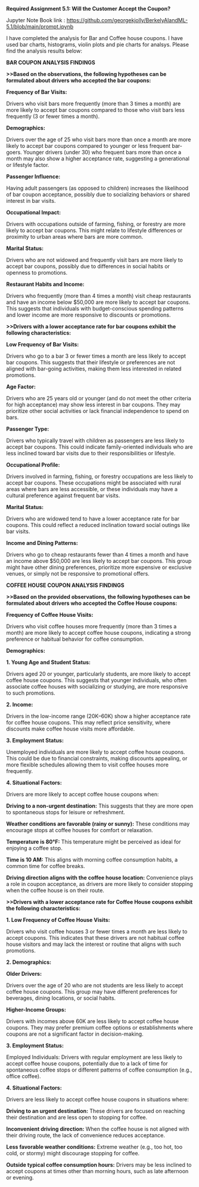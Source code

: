 **Required Assignment 5.1: Will the Customer Accept the Coupon?**

Jupyter Note Book link : https://github.com/georgekjolly/BerkelyAIandML-5.1/blob/main/prompt.ipynb

I have completed the analysis for Bar and Coffee house coupons. I have used bar charts, histograms, violin plots and pie charts for analsys.
Please find the analysis results below:

**BAR COUPON ANALYSIS FINDINGS**

**>>Based on the observations, the following hypotheses can be formulated about drivers who accepted the bar coupons:**

**Frequency of Bar Visits:**

Drivers who visit bars more frequently (more than 3 times a month) are more likely to accept bar coupons compared to those who visit bars less frequently (3 or fewer times a month).

**Demographics:**

Drivers over the age of 25 who visit bars more than once a month are more likely to accept bar coupons compared to younger or less frequent bar-goers.
Younger drivers (under 30) who frequent bars more than once a month may also show a higher acceptance rate, suggesting a generational or lifestyle factor.

**Passenger Influence:**

Having adult passengers (as opposed to children) increases the likelihood of bar coupon acceptance, possibly due to socializing behaviors or shared interest in bar visits.

**Occupational Impact:**

Drivers with occupations outside of farming, fishing, or forestry are more likely to accept bar coupons. This might relate to lifestyle differences or proximity to urban areas where bars are more common.

**Marital Status:**

Drivers who are not widowed and frequently visit bars are more likely to accept bar coupons, possibly due to differences in social habits or openness to promotions.

**Restaurant Habits and Income:**

Drivers who frequently (more than 4 times a month) visit cheap restaurants and have an income below $50,000 are more likely to accept bar coupons. This suggests that individuals with budget-conscious spending patterns and lower income are more responsive to discounts or promotions.

**>>Drivers with a lower acceptance rate for bar coupons exhibit the following characteristics:**

**Low Frequency of Bar Visits:**

Drivers who go to a bar 3 or fewer times a month are less likely to accept bar coupons. This suggests that their lifestyle or preferences are not aligned with bar-going activities, making them less interested in related promotions.

**Age Factor:**

Drivers who are 25 years old or younger (and do not meet the other criteria for high acceptance) may show less interest in bar coupons. They may prioritize other social activities or lack financial independence to spend on bars.

**Passenger Type:**

Drivers who typically travel with children as passengers are less likely to accept bar coupons. This could indicate family-oriented individuals who are less inclined toward bar visits due to their responsibilities or lifestyle.

**Occupational Profile:**

Drivers involved in farming, fishing, or forestry occupations are less likely to accept bar coupons. These occupations might be associated with rural areas where bars are less accessible, or these individuals may have a cultural preference against frequent bar visits.

**Marital Status:**

Drivers who are widowed tend to have a lower acceptance rate for bar coupons. This could reflect a reduced inclination toward social outings like bar visits.

**Income and Dining Patterns:**

Drivers who go to cheap restaurants fewer than 4 times a month and have an income above $50,000 are less likely to accept bar coupons. This group might have other dining preferences, prioritize more expensive or exclusive venues, or simply not be responsive to promotional offers.

**COFFEE HOUSE COUPON ANALYSIS FINDINGS**

**>>Based on the provided observations, the following hypotheses can be formulated about drivers who accepted the Coffee House coupons:**

**Frequency of Coffee House Visits:**

Drivers who visit coffee houses more frequently (more than 3 times a month) are more likely to accept coffee house coupons, indicating a strong preference or habitual behavior for coffee consumption.

**Demographics:**

**1. Young Age and Student Status:**

Drivers aged 20 or younger, particularly students, are more likely to accept coffee house coupons. This suggests that younger individuals, who often associate coffee houses with socializing or studying, are more responsive to such promotions.

**2. Income:**

Drivers in the low-income range (20K–60K) show a higher acceptance rate for coffee house coupons. This may reflect price sensitivity, where discounts make coffee house visits more affordable.

**3. Employment Status:**

Unemployed individuals are more likely to accept coffee house coupons. This could be due to financial constraints, making discounts appealing, or more flexible schedules allowing them to visit coffee houses more frequently.

**4. Situational Factors:**

Drivers are more likely to accept coffee house coupons when:

**Driving to a non-urgent destination:** This suggests that they are more open to spontaneous stops for leisure or refreshment.

**Weather conditions are favorable (rainy or sunny):** These conditions may encourage stops at coffee houses for comfort or relaxation.

**Temperature is 80°F:** This temperature might be perceived as ideal for enjoying a coffee stop.

**Time is 10 AM:** This aligns with morning coffee consumption habits, a common time for coffee breaks.

**Driving direction aligns with the coffee house location:** Convenience plays a role in coupon acceptance, as drivers are more likely to consider stopping when the coffee house is on their route.

**>>Drivers with a lower acceptance rate for Coffee House coupons exhibit the following characteristics:**

**1. Low Frequency of Coffee House Visits:**

Drivers who visit coffee houses 3 or fewer times a month are less likely to accept coupons. This indicates that these drivers are not habitual coffee house visitors and may lack the interest or routine that aligns with such promotions.

**2. Demographics:**

**Older Drivers:**

Drivers over the age of 20 who are not students are less likely to accept coffee house coupons. This group may have different preferences for beverages, dining locations, or social habits.

**Higher-Income Groups:**

Drivers with incomes above 60K are less likely to accept coffee house coupons. They may prefer premium coffee options or establishments where coupons are not a significant factor in decision-making.

**3. Employment Status:**

Employed Individuals:
Drivers with regular employment are less likely to accept coffee house coupons, potentially due to a lack of time for spontaneous coffee stops or different patterns of coffee consumption (e.g., office coffee).

**4. Situational Factors:**

Drivers are less likely to accept coffee house coupons in situations where:

**Driving to an urgent destination:** These drivers are focused on reaching their destination and are less open to stopping for coffee.

**Inconvenient driving direction:** When the coffee house is not aligned with their driving route, the lack of convenience reduces acceptance.

**Less favorable weather conditions:** Extreme weather (e.g., too hot, too cold, or stormy) might discourage stopping for coffee.

**Outside typical coffee consumption hours:** Drivers may be less inclined to accept coupons at times other than morning hours, such as late afternoon or evening.
